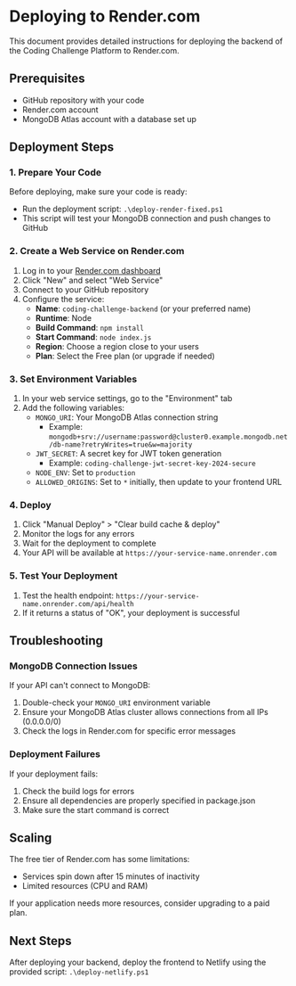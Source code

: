 # Deploying to Render.com

This document provides detailed instructions for deploying the backend of the Coding Challenge Platform to Render.com.

## Prerequisites

- GitHub repository with your code
- Render.com account
- MongoDB Atlas account with a database set up

## Deployment Steps

### 1. Prepare Your Code

Before deploying, make sure your code is ready:

- Run the deployment script: `.\deploy-render-fixed.ps1`
- This script will test your MongoDB connection and push changes to GitHub

### 2. Create a Web Service on Render.com

1. Log in to your [Render.com dashboard](https://dashboard.render.com/)
2. Click "New" and select "Web Service"
3. Connect to your GitHub repository
4. Configure the service:
   - **Name**: `coding-challenge-backend` (or your preferred name)
   - **Runtime**: Node
   - **Build Command**: `npm install`
   - **Start Command**: `node index.js`
   - **Region**: Choose a region close to your users
   - **Plan**: Select the Free plan (or upgrade if needed)

### 3. Set Environment Variables

1. In your web service settings, go to the "Environment" tab
2. Add the following variables:
   - `MONGO_URI`: Your MongoDB Atlas connection string 
     - Example: `mongodb+srv://username:password@cluster0.example.mongodb.net/db-name?retryWrites=true&w=majority`
   - `JWT_SECRET`: A secret key for JWT token generation 
     - Example: `coding-challenge-jwt-secret-key-2024-secure`
   - `NODE_ENV`: Set to `production`
   - `ALLOWED_ORIGINS`: Set to `*` initially, then update to your frontend URL

### 4. Deploy

1. Click "Manual Deploy" > "Clear build cache & deploy"
2. Monitor the logs for any errors
3. Wait for the deployment to complete
4. Your API will be available at `https://your-service-name.onrender.com`

### 5. Test Your Deployment

1. Test the health endpoint: `https://your-service-name.onrender.com/api/health`
2. If it returns a status of "OK", your deployment is successful

## Troubleshooting

### MongoDB Connection Issues

If your API can't connect to MongoDB:

1. Double-check your `MONGO_URI` environment variable
2. Ensure your MongoDB Atlas cluster allows connections from all IPs (0.0.0.0/0)
3. Check the logs in Render.com for specific error messages

### Deployment Failures

If your deployment fails:

1. Check the build logs for errors
2. Ensure all dependencies are properly specified in package.json
3. Make sure the start command is correct

## Scaling

The free tier of Render.com has some limitations:

- Services spin down after 15 minutes of inactivity
- Limited resources (CPU and RAM)

If your application needs more resources, consider upgrading to a paid plan.

## Next Steps

After deploying your backend, deploy the frontend to Netlify using the provided script: `.\deploy-netlify.ps1`

